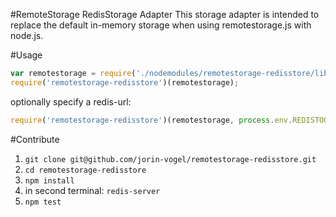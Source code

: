 #RemoteStorage RedisStorage Adapter
This storage adapter is intended to replace the default in-memory storage when using remotestorage.js with node.js.

#Usage
~~~js
var remotestorage = require('./nodemodules/remotestorage-redisstore/lib/remotestorage-node-debug');
require('remotestorage-redisstore')(remotestorage);
~~~
optionally specify a redis-url:
~~~js
require('remotestorage-redisstore')(remotestorage, process.env.REDISTOGO_URL);
~~~


#Contribute
1. `git clone git@github.com/jorin-vogel/remotestorage-redisstore.git`
2. `cd remotestorage-redisstore`
3. `npm install`
4. in second terminal: `redis-server`
5. `npm test`
